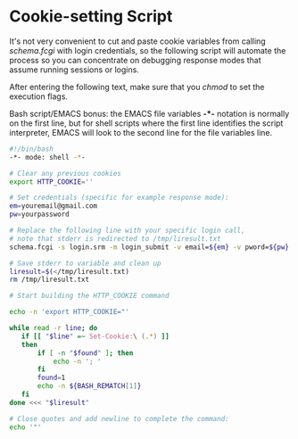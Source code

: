 # Cookie-setting Script

It's not very convenient to cut and paste cookie variables from calling
_schema.fcgi_ with login credentials, so the following script will automate
the process so you can concentrate on debugging response modes that assume
running sessions or logins.

After entering the following text, make sure that you _chmod_ to set the execution
flags.

Bash script/EMACS bonus: the EMACS file variables **-*-** notation is normally on
the first line, but for shell scripts where the first line identifies the script
interpreter, EMACS will look to the second line for the file variables line.

~~~sh
#!/bin/bash
-*- mode: shell -*-

# Clear any previous cookies
export HTTP_COOKIE=''

# Set credentials (specific for example response mode):
em=youremail@gmail.com
pw=yourpassword

# Replace the following line with your specific login call,
# note that stderr is redirected to /tmp/liresult.txt
schema.fcgi -s login.srm -m login_submit -v email=${em} -v pword=${pw} 2> /tmp/liresult.txt

# Save stderr to variable and clean up
liresult=$(</tmp/liresult.txt)
rm /tmp/liresult.txt

# Start building the HTTP_COOKIE command

echo -n 'export HTTP_COOKIE="'

while read -r line; do
   if [[ "$line" =~ Set-Cookie:\ (.*) ]]
   then
       if [ -n "$found" ]; then
           echo -n '; '
       fi
       found=1
       echo -n ${BASH_REMATCH[1]}
   fi
done <<< "$liresult"

# Close quotes and add newline to complete the command:
echo '"'
~~~